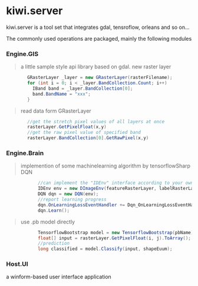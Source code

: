# kiwi.server
kiwi.server is a tool set that integrates gdal, tensroflow, orleans and so on... 

The commonly used operations are packaged, mainly the following modules

### Engine.GIS ####
>a little sample style api library based on gdal. 
>new raster layer
```c#
        GRasterLayer _layer = new GRasterLayer(rasterFilename);
        for (int i = 0; i < _layer.BandCollection.Count; i++)
          IBand band = _layer.BandCollection[0];
          band.BandName = "xxx";
        }
```
>read data form GRasterLayer
```c#
        //get the stretch pixel values of all layers at once
        rasterLayer.GetPixelFloat(x,y)
        //get the raw pixel value of specified band
        rasterLayer.BandCollection[0].GetRawPixel(x,y)
```

### Engine.Brain ###
>implemention of some machinelearning algorithm by tensorflowSharp 
>DQN
```c#
            //can implement the "IDEnv" interface according to your own needs
            IDEnv env = new DImageEnv(featureRasterLayer, labelRasterLayer);
            DQN dqn = new DQN(env);
            //report learning progress
            dqn.OnLearningLossEventHandler += Dqn_OnLearningLossEventHandler;
            dqn.Learn();
```
>use .pb model directly
```c#
            TensorflowBootstrap model = new TensorflowBootstrap(pbName);          
            float[] input = rasterLayer.GetPixelFloat(i, j).ToArray();
            //prediction
            long classified = model.Classify(input, shapeEuum);
```

### Host.UI ###
a winform-based user interface application 
